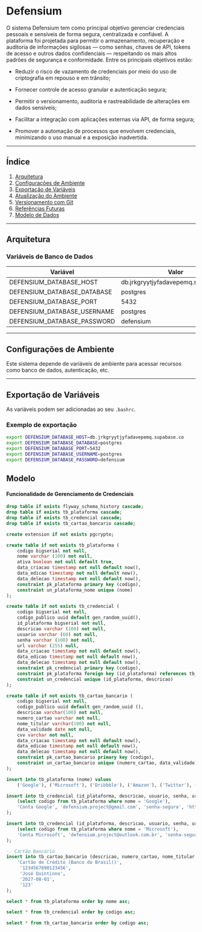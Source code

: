 # Defensium

O sistema Defensium tem como principal objetivo gerenciar credenciais pessoais e sensíveis de forma segura, centralizada e confiável. A plataforma foi projetada para permitir o armazenamento, recuperação e auditoria de informações sigilosas — como senhas, chaves de API, tokens de acesso e outros dados confidenciais — respeitando os mais altos padrões de segurança e conformidade. Entre os principais objetivos estão:

- Reduzir o risco de vazamento de credenciais por meio do uso de criptografia em repouso e em trânsito;

- Fornecer controle de acesso granular e autenticação segura;

- Permitir o versionamento, auditoria e rastreabilidade de alterações em dados sensíveis;

- Facilitar a integração com aplicações externas via API, de forma segura;

- Promover a automação de processos que envolvem credenciais, minimizando o uso manual e a exposição inadvertida.
---

## Índice

1. [Arquitetura](#arquitetura)
2. [Configurações de Ambiente](#configurações-de-ambiente)
3. [Exportação de Variáveis](#exportação-de-variáveis)
4. [Atualização do Ambiente](#atualização-do-ambiente)
5. [Versionamento com Git](#versionamento-com-git)
6. [Referências Futuras](#referências-futuras)
7. [Modelo de Dados](#modelo)

---

## Arquitetura

### Variáveis de Banco de Dados

| Variável | Valor |
|----------|-------|
| DEFENSIUM_DATABASE_HOST     | db.jrkgryytjyfadavepemq.supabase.co |
| DEFENSIUM_DATABASE_DATABASE | postgres                             |
| DEFENSIUM_DATABASE_PORT     | 5432                                 |
| DEFENSIUM_DATABASE_USERNAME | postgres                             |
| DEFENSIUM_DATABASE_PASSWORD | defensium                            |

---

## Configurações de Ambiente

Este sistema depende de variáveis de ambiente para acessar recursos como banco de dados, autenticação, etc.

---

## Exportação de Variáveis

As variáveis podem ser adicionadas ao seu `.bashrc`.

### Exemplo de exportação

```bash
export DEFENSIUM_DATABASE_HOST=db.jrkgryytjyfadavepemq.supabase.co
export DEFENSIUM_DATABASE_DATABASE=postgres
export DEFENSIUM_DATABASE_PORT=5432
export DEFENSIUM_DATABASE_USERNAME=postgres
export DEFENSIUM_DATABASE_PASSWORD=defensium
```

## Modelo

#### Funcionalidade de Gerenciamento de Credenciais

```sql
drop table if exists flyway_schema_history cascade;
drop table if exists tb_plataforma cascade;
drop table if exists tb_credencial cascade;
drop table if exists tb_cartao_bancario cascade;

create extension if not exists pgcrypto;

create table if not exists tb_plataforma (
    codigo bigserial not null,
    nome varchar (100) not null,
    ativa boolean not null default true,
    data_criacao timestamp not null default now(),
    data_edicao timestamp not null default now(),
    data_delecao timestamp not null default now(),
    constraint pk_plataforma primary key (codigo),
    constraint un_plataforma_nome unique (nome)
);

create table if not exists tb_credencial (
    codigo bigserial not null,
    codigo_publico uuid default gen_random_uuid(),
    id_plataforma bigserial not null,
    descricao varchar (100) not null,
    usuario varchar (60) not null,
    senha varchar (100) not null,
    url varchar (255) null,
    data_criacao timestamp not null default now(),
    data_edicao timestamp not null default now(),
    data_delecao timestamp not null default now(),
    constraint pk_credencial primary key (codigo),
    constraint pk_plataforma foreign key (id_plataforma) references tb_plataforma (codigo),
    constraint un_credencial unique (id_plataforma, descricao)
);

create table if not exists tb_cartao_bancario (
    codigo bigserial not null,
    codigo_publico uuid default gen_random_uuid (),
    descricao varchar(100) not null,
    numero_cartao varchar not null,
    nome_titular varchar(100) not null,
    data_validade date not null,
    cvv varchar not null,
    data_criacao timestamp not null default now(),
    data_edicao timestamp not null default now(),
    data_delecao timestamp not null default now(),
    constraint pk_cartao_bancario primary key (codigo),
    constraint un_cartao_bancario unique (numero_cartao, data_validade)
);

insert into tb_plataforma (nome) values 
    ('Google'), ('Microsoft'), ('Dribbble'), ('Amazon'), ('Twitter'), ('Meta');

insert into tb_credencial (id_plataforma, descricao, usuario, senha, url) values (
    (select codigo from tb_plataforma where nome = 'Google'),
    'Conta Google', 'defensium.project@gmail.com', 'senha-segura', 'http://www.account.google.com/auth'
);

insert into tb_credencial (id_plataforma, descricao, usuario, senha, url) values (
    (select codigo from tb_plataforma where nome = 'Microsoft'),
    'Conta Microsoft', 'defensium.project@outlook.com.br', 'senha-segura', 'https://outlook.live.com/mail/0/?prompt=select_account'
);

-- Cartão Bancário
insert into tb_cartao_bancario (descricao, numero_cartao, nome_titular, data_validade, cvv) values (
    'Cartão de Crédito (Banco do Brasil))',
     '1234567890123456',
     'José Quintinno',
     '2027-08-01',
     '123'
);

select * from tb_plataforma order by nome asc;

select * from tb_credencial order by codigo asc;

select * from tb_cartao_bancario order by codigo asc;
```